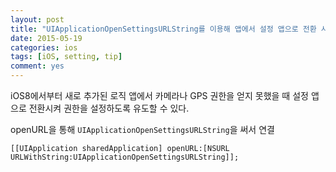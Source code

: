 ```yaml
---
layout: post
title: "UIApplicationOpenSettingsURLString를 이용해 앱에서 설정 앱으로 전환 시키기"
date: 2015-05-19
categories: ios
tags: [iOS, setting, tip]
comment: yes
---
```


iOS8에서부터 새로 추가된 로직
앱에서 카메라나 GPS 권한을 얻지 못했을 때 설정 앱으로 전환시켜 권한을 설정하도록 유도할 수 있다.

openURL을 통해 `UIApplicationOpenSettingsURLString`을 써서 연결

```objc
[[UIApplication sharedApplication] openURL:[NSURL URLWithString:UIApplicationOpenSettingsURLString]];
```

